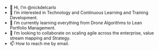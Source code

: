 - 👋 Hi, I’m @nickdelcarlo
- 👀 I’m interested in Technology and Continuous Learning and Training Development.
- 🌱 I’m currently learning everything from Drone Algorithms to Lean Portfolio Management.
- 💞️ I’m looking to collaborate on scaling agile across the enterprise, value stream mapping and Strategy.
- 📫 How to reach me by email.

<!---
nickdelcarlo/nickdelcarlo is a ✨ special ✨ repository because its `README.md` (this file) appears on your GitHub profile.
You can click the Preview link to take a look at your changes.
--->
